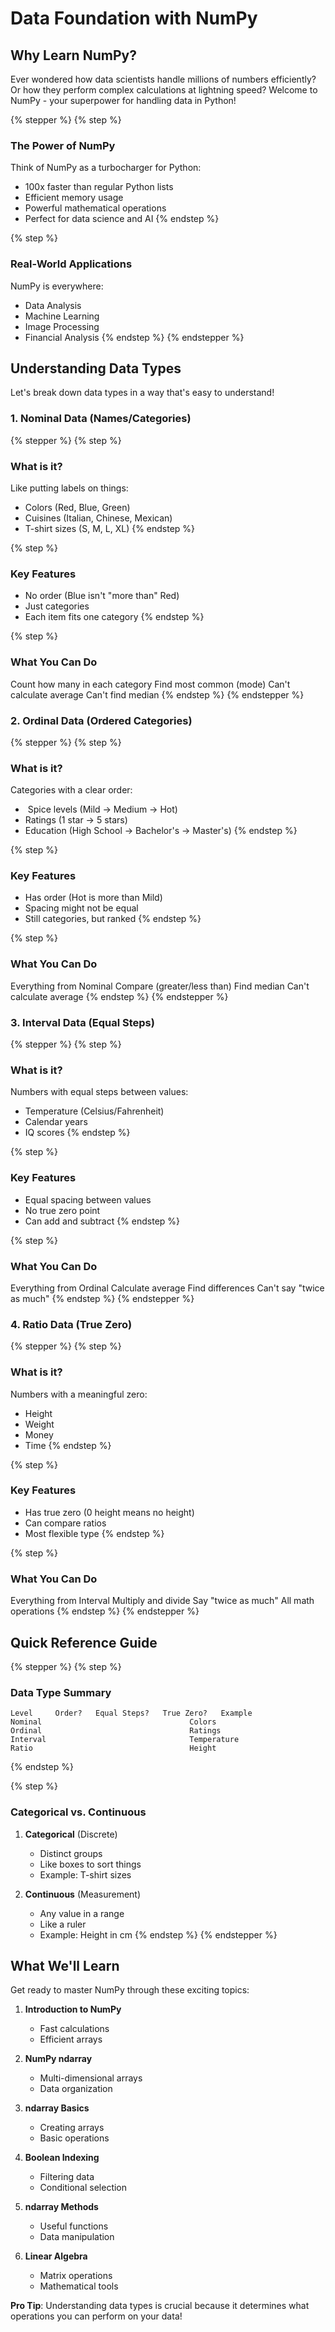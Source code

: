 # Data Foundation with NumPy

## Why Learn NumPy?

Ever wondered how data scientists handle millions of numbers efficiently? Or how they perform complex calculations at lightning speed? Welcome to NumPy - your superpower for handling data in Python!

{% stepper %}
{% step %}

### The Power of NumPy

Think of NumPy as a turbocharger for Python:

- 100x faster than regular Python lists
- Efficient memory usage
- Powerful mathematical operations
- Perfect for data science and AI
{% endstep %}

{% step %}

### Real-World Applications

NumPy is everywhere:

- Data Analysis
- Machine Learning
- Image Processing
- Financial Analysis
{% endstep %}
{% endstepper %}

## Understanding Data Types

Let's break down data types in a way that's easy to understand!

### 1. Nominal Data (Names/Categories)

{% stepper %}
{% step %}

### What is it?

Like putting labels on things:

- Colors (Red, Blue, Green)
- Cuisines (Italian, Chinese, Mexican)
- T-shirt sizes (S, M, L, XL)
{% endstep %}

{% step %}

### Key Features

- No order (Blue isn't "more than" Red)
- Just categories
- Each item fits one category
{% endstep %}

{% step %}

### What You Can Do

 Count how many in each category
 Find most common (mode)
 Can't calculate average
 Can't find median
{% endstep %}
{% endstepper %}

### 2. Ordinal Data (Ordered Categories)

{% stepper %}
{% step %}

### What is it?

Categories with a clear order:

- ️ Spice levels (Mild → Medium → Hot)
- Ratings (1 star → 5 stars)
- Education (High School → Bachelor's → Master's)
{% endstep %}

{% step %}

### Key Features

- Has order (Hot is more than Mild)
- Spacing might not be equal
- Still categories, but ranked
{% endstep %}

{% step %}

### What You Can Do

 Everything from Nominal
 Compare (greater/less than)
 Find median
 Can't calculate average
{% endstep %}
{% endstepper %}

### 3. Interval Data (Equal Steps)

{% stepper %}
{% step %}

### What is it?

Numbers with equal steps between values:

- Temperature (Celsius/Fahrenheit)
- Calendar years
- IQ scores
{% endstep %}

{% step %}

### Key Features

- Equal spacing between values
- No true zero point
- Can add and subtract
{% endstep %}

{% step %}

### What You Can Do

 Everything from Ordinal
 Calculate average
 Find differences
 Can't say "twice as much"
{% endstep %}
{% endstepper %}

### 4. Ratio Data (True Zero)

{% stepper %}
{% step %}

### What is it?

Numbers with a meaningful zero:

- Height
- Weight
- Money
- Time
{% endstep %}

{% step %}

### Key Features

- Has true zero (0 height means no height)
- Can compare ratios
- Most flexible type
{% endstep %}

{% step %}

### What You Can Do

 Everything from Interval
 Multiply and divide
 Say "twice as much"
 All math operations
{% endstep %}
{% endstepper %}

## Quick Reference Guide

{% stepper %}
{% step %}

### Data Type Summary

```
Level     Order?   Equal Steps?   True Zero?   Example
Nominal                                 Colors
Ordinal                                 Ratings
Interval                                Temperature
Ratio                                   Height
```

{% endstep %}

{% step %}

### Categorical vs. Continuous

1. **Categorical** (Discrete)
   - Distinct groups
   - Like boxes to sort things
   - Example: T-shirt sizes

2. **Continuous** (Measurement)
   - Any value in a range
   - Like a ruler
   - Example: Height in cm
{% endstep %}
{% endstepper %}

## What We'll Learn

Get ready to master NumPy through these exciting topics:

1. **Introduction to NumPy**
   - Fast calculations
   - Efficient arrays

2. **NumPy ndarray**
   - Multi-dimensional arrays
   - Data organization

3. **ndarray Basics**
   - Creating arrays
   - Basic operations

4. **Boolean Indexing**
   - Filtering data
   - Conditional selection

5. **ndarray Methods**
   - Useful functions
   - Data manipulation

6. **Linear Algebra**
   - Matrix operations
   - Mathematical tools

 **Pro Tip**: Understanding data types is crucial because it determines what operations you can perform on your data!
